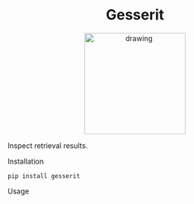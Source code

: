 <div align="center">
  
# Gesserit

</div>

<div align="center">
  <img src="gesserit.svg" alt="drawing" style="width:200px;"/>
</div>

Inspect retrieval results.

Installation
```
pip install gesserit
```

Usage
```
```
